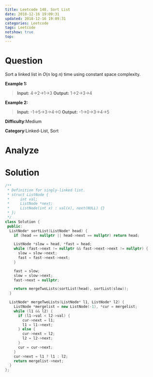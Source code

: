```yaml
---
title: Leetcode 148. Sort List
date: 2018-12-16 19:09:31
updated: 2018-12-16 19:09:31
categories: Leetcode
tags: Leetcode
notshow: true
top:
---
```


# Question

Sort a linked list in  _O_(_n_  log  _n_) time using constant space complexity.

**Example 1:**

> **Input:** 4->2->1->3
> **Output:** 1->2->3->4

**Example 2:**

> **Input:** -1->5->3->4->0
> **Output:** -1->0->3->4->5

**Difficulty**:Medium

**Category**:Linked-List, Sort

<!-- more -->

# Analyze

# Solution

```cpp
/**
 * Definition for singly-linked list.
 * struct ListNode {
 *     int val;
 *     ListNode *next;
 *     ListNode(int x) : val(x), next(NULL) {}
 * };
 */
class Solution {
 public:
  ListNode* sortList(ListNode* head) {
    if (head == nullptr || head->next == nullptr) return head;

    ListNode *slow = head, *fast = head;
    while (fast->next != nullptr && fast->next->next != nullptr) {
      slow = slow->next;
      fast = fast->next->next;
    }

    fast = slow;
    slow = slow->next;
    fast->next = nullptr;

    return mergeTwoLists(sortList(head), sortList(slow));
  }

  ListNode* mergeTwoLists(ListNode* l1, ListNode* l2) {
    ListNode *mergelist = new ListNode(-1), *cur = mergelist;
    while (l1 && l2) {
      if (l1->val < l2->val) {
        cur->next = l1;
        l1 = l1->next;
      } else {
        cur->next = l2;
        l2 = l2->next;
      }
      cur = cur->next;
    }
    cur->next = l1 ? l1 : l2;
    return mergelist->next;
  }
};
```